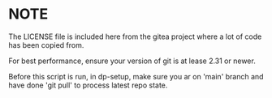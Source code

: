 # NOTE
The LICENSE file is included here from the gitea project where a lot of code has been copied from.

For best performance, ensure your version of git is at lease 2.31 or newer.

Before this script is run, in dp-setup, make sure you ar on 'main' branch and have done 'git pull' to process latest repo state.
